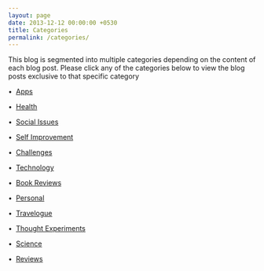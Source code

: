 ```yaml
---
layout: page
date: 2013-12-12 00:00:00 +0530
title: Categories
permalink: /categories/
---
```

<div>

<p>This blog is segmented into multiple categories depending on the content of each blog post. Please click any of the categories below to view the blog posts exclusive to that specific category</p>

<p>&#149;&nbsp;&nbsp;<a href="{{ site.url }}/category/apps/">Apps</a></p>

<p>&#149;&nbsp;&nbsp;<a href="{{ site.url }}/category/health/">Health</a></p>

<p>&#149;&nbsp;&nbsp;<a href="{{ site.url }}/category/social/">Social Issues</a></p>

<p>&#149;&nbsp;&nbsp;<a href="{{ site.url }}/category/self-improvement/">Self Improvement</a></p>

<p>&#149;&nbsp;&nbsp;<a href="{{ site.url }}/category/challenges/">Challenges</a></p>

<p>&#149;&nbsp;&nbsp;<a href="{{ site.url }}/category/technology/">Technology</a></p>

<p>&#149;&nbsp;&nbsp;<a href="{{ site.url }}/category/books/">Book Reviews</a></p>

<p>&#149;&nbsp;&nbsp;<a href="{{ site.url }}/category/personal/">Personal</a></p>

<p>&#149;&nbsp;&nbsp;<a href="{{ site.url }}/category/travelogue/">Travelogue</a></p>

<p>&#149;&nbsp;&nbsp;<a href="{{ site.url }}/category/thought-experiments/">Thought Experiments</a></p>

<p>&#149;&nbsp;&nbsp;<a href="{{ site.url }}/category/science/">Science</a></p>

<p>&#149;&nbsp;&nbsp;<a href="{{ site.url }}/category/review/">Reviews</a></p>

</div>
